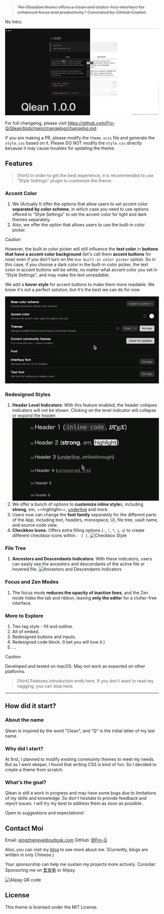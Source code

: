 > ~~"An Obsidian theme offers a clean and clutter-free interface for enhanced focus and productivity."
> Generated by GitHub Copilot.~~

No Intro.

![Qlean](assets/Qlean.png)

For full changelog, please visit <https://github.com/Fro-Q/Qlean/blob/main/changelog/changelog.md>.

If you are making a PR, please modify the `theme.scss` file and generate the `style.css` based on it. Please DO NOT modify the `style.css` directly because it may cause troubles for updating the theme.

## Features

> [!hint]
> In order to get the best experience, it is recommended to use "Style Settings" plugin to customize the theme.

### Accent Color

1. We (Actually I) offer the options that allow users to set accent color **separated by color scheme**, in which case you need to use options offered in "Style Settings" to set the accent color for light and dark themes separately.
2. Also, we offer the option that allows users to use the built-in color picker.

> [!caution]
> However, the built-in color picker will still influence the **text color** in **buttons that have a accent color background** (let's call them **accent buttons** for now) even if you don't turn on the `Use built-in color picker` option. So in this case, if you choose a dark color in the built-in color picker, the text color in accent buttons will be white, no matter what accent color you set in "Style Settings", and may make the text unreadable.
>
> We add a **hover style** for accent buttons to make them more readable. We know it's not a perfect solution, but it's the best we can do for now.

![Solution for accent button](assets/solution_for_accent_button.gif)

### Redesigned Styles

1. **Header Level Indicators**: With this feature enabled, the header collapes indicators will not be shown. Clicking on the level indicator will collapse or expand the header.
![Header Level Indicators](assets/header_level_indicator.gif)
2. We offer a bunch of options to **customize inline style**s, including **strong**, _em_, ==highlight==, <u>underline</u> and more.
3. Users now can change the **font family** separately for the different parts of the App, including text, headers, monospace, UI, file tree, vault name, and source code view.
4. **Checkbox Icons**: Offers extra filling options (`-`, `!`, `?`, `i`, `x`) to create different checkbox icons within `- [ ]`.
![Checkbox Style](checkbox_style.png)

### File Tree

1. **Ancestors and Descendants Indicators**: With these indicators, users can easily see the ancestors and descendants of the active file or hovered file.
![Ancestors and Descendants Indicators](ancestors_and_descendants_indicators.gif)

### Focus and Zen Modes

1. The focus mode **reduces the opacity of inactive lines**, and the Zen mode hides the tab and ribbon, leaving **only the edito**r for a clutter-free interface.

### More to Explore

1. Two tag style - fill and outline.
2. Alt of embed.
3. Redesigned buttons and inputs.
4. Redesigned code block. (I bet you will love it.)
5. ...

> [!caution]
> Developed and tested on macOS. May not work as expected on other platforms.

> [!hint]
> Features introduction ends here. If you don't want to read my nagging, you can stop here.

---

## How did it start?

### About the name

Qlean is inspired by the word "Clean", and "Q" is the initial letter of my last name.

### Why did I start?

At first, I planned to modify existing community themes to meet my needs. But as I went deeper, I found that writing CSS is kind of fun. So I decided to create a theme from scratch.

### What's the goal?

Qlean is still a work in progress and may have some bugs due to limitations of my skills and knowledge. So don't hesitate to provide feedback and report issues. I will try my best to address them as soon as possible.

Open to suggestions and expectations!

## Contact Moi

Email: qingzhengye@outlook.com
GitHub: [@Fro-Q](https://github.com/Fro-Q)

Also, you can visit my [blog](https://fro-blo.com/) to see more about me. (Currently, blogs are written in only Chinese.)

Your sponsorship can help me sustain my projects more actively. Consider Sponsoring me on [爱发电](https://afdian.net/a/fro-q) or Alipay.

![Alipay QR code](alipay_qrcode.png)

## License

This theme is licensed under the MIT License.
